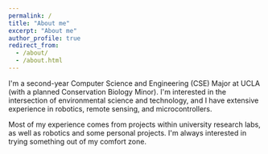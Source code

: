 ```yaml
---
permalink: /
title: "About me"
excerpt: "About me"
author_profile: true
redirect_from: 
  - /about/
  - /about.html
---
```


I'm a second-year Computer Science and Engineering (CSE) Major at UCLA (with a planned Conservation Biology Minor). I'm interested in the intersection of environmental science and technology, and I have extensive experience in robotics, remote sensing, and microcontrollers. 

Most of my experience comes from projects within university research labs, as well as robotics and some personal projects. I'm always interested in trying something out of my comfort zone. 